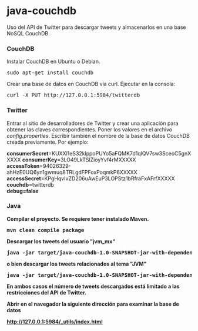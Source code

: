 # java-couchdb
Uso del API de Twitter para descargar tweets y almacenarlos en una base NoSQL CouchDB.

<h3>CouchDB</h3>
Instalar CouchDB en Ubuntu o Debian.

<pre>
sudo apt-get install couchdb
</pre>

Crear una base de datos en CouchDB vía curl. Ejecutar en la consola:

<pre>
curl -X PUT http://127.0.0.1:5984/twitterdb
</pre>

<h3>Twitter</h3>
Entrar al sitio de desarrolladores de Twitter y crear una aplicación para obtener las claves correspondientes. Poner los valores en el archivo <i>config.properties</i>. Escribir también el nombre de la base de datos CouchDB creada previamente. Por ejemplo:

<p>
<b>consumerSecret</b>=KUXXl1eS32klppoPUYo5aFQMK7d1qlQV7sw3SceoC5gnXXXXX
<b>consumerKey</b>=3LO49LkTSlZioyYvf4rMXXXXX <br>
<b>accessToken</b>=94026329-ahHzE0UQ6yn1gwmuq8TRLgdFPFoxPoqmkP6XXXXX <br>
<b>accessSecret</b>=KPgHqvIvZD206uAwEuP3LOPStz1bRfraFxAFrfXXXXX <br>
<b>couchdb</b>=twitterdb <br>
<b>debug=false
</p>

<h3>Java</h3>

Compilar el proyecto. Se requiere tener instalado Maven.

<pre>
mvn clean compile package
</pre>


Descargar los tweets del usuario "<b>jvm_mx</b>"

<pre>
java -jar target/java-couchdb-1.0-SNAPSHOT-jar-with-dependencies.jar --history jvm_mx
</pre>

o bien descargar los tweets relacionados al tema "<b>JVM</b>"

<pre>
java -jar target/java-couchdb-1.0-SNAPSHOT-jar-with-dependencies.jar --search JVM
</pre>

En ambos casos el número de tweets descargados está limitado a las restricciones del API de Twitter.


Abrir en el navegador la siguiente dirección para examinar la base de datos

http://127.0.0.1:5984/_utils/index.html
